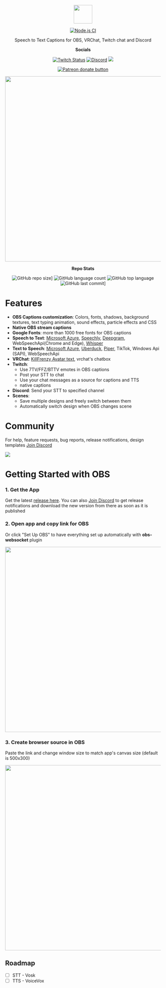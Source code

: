 <p align="center">
<img height="60" src="https://user-images.githubusercontent.com/3977499/218317016-0ebd9936-4065-4b6b-a0a0-1199d43c0024.svg">
</p>
<p align="center">
  <a href="https://GitHub.com/mmpneo/curses/releases/"><img src="https://img.shields.io/github/release/mmpneo/curses.svg?color=FC6471&label" alt="Node.js CI"></a>
</p>
<p align="center">Speech to Text Captions for OBS, VRChat, Twitch chat and Discord</p>

<p align="center"><b>Socials</b></p>
<p align="center">
  <a href="https://www.twitch.tv/mmpcode"><img alt="Twitch Status" src="https://img.shields.io/twitch/status/mmpcode?label=Dev Streams&logo=twitch&logoColor=white"></a>
  <a href="https://discord.gg/Sw6pw8fGYS"><img src="https://img.shields.io/discord/856500849815060500?label=Join Discord&color=blue&logo=discord&logoColor=white" alt="Discord"></a>
  <a href="https://twitter.com/mmpneo"><img src="https://img.shields.io/badge/Receive Updates-%231DA1F2.svg?label=Follow&logo=twitter&logoColor=white"></a> 
</p>

<p align="center">
<span class="badge-patreon">
  <a href="https://patreon.com/mmpcode"><img src="https://img.shields.io/badge/patreon-Donate-yellow.svg?label=&logo=patreon&logoColor=white" alt="Patreon donate button" /></a>
</span>
</p>

<p align="center">
<!-- static -->
  <!-- <img width="600" src="https://user-images.githubusercontent.com/3977499/218319590-296c96f0-7daa-4130-ab40-6b32f20cc26e.png"> -->
  <img width="600" src="https://user-images.githubusercontent.com/3977499/218335391-a53dab5b-1e22-47b8-89c5-e1124798fbdc.gif">
</p>

<p align="center"><b>Repo Stats</b></p>
<p align="center">
  <img alt="GitHub repo size]" src="https://img.shields.io/github/repo-size/mmpneo/curses?color=2EB87D"/>
  <img alt="GitHub language count" src="https://img.shields.io/github/languages/count/mmpneo/curses?color=2EB87D"/>
  <img alt="GitHub top language" src="https://img.shields.io/github/languages/top/mmpneo/curses?color=2EB87D"/>
  <img alt="GitHub last commit]" src="https://img.shields.io/github/last-commit/mmpneo/curses?color=2EB87D"/>
</p>

# Features
- **OBS Captions customization**: Colors, fonts, shadows, background textures, text typing animation, sound effects, particle effects and CSS
- **Native OBS stream captions**
- **Google Fonts**: more than 1000 free fonts for OBS captions
- **Speech to Text**: [Microsoft Azure](https://azure.microsoft.com/en-au/products/cognitive-services/speech-to-text/), [Speechly](https://www.speechly.com/), [Deepgram](https://deepgram.com/), WebSpeechApi(Chrome and Edge), [Whisper](https://github.com/ggerganov/whisper.cpp)
- **Text to Speech**: [Microsoft Azure](https://azure.microsoft.com/en-us/products/cognitive-services/text-to-speech/), [Uberduck](https://uberduck.ai/), [Piper](https://github.com/rhasspy/piper), TikTok, Windows Api (SAPI), WebSpeechApi
- **VRChat**: [KillFrenzy Avatar text](https://github.com/killfrenzy96/KillFrenzyAvatarText), vrchat's chatbox
- **Twitch**: 
  - Use 7TV/FFZ/BTTV emotes in OBS captions
  - Post your STT to chat 
  - Use your chat messages as a source for captions and TTS
  - native captions
- **Discord**: Send your STT to specified channel
- **Scenes**:
  - Save multiple designs and freely switch between them
  - Automatically switch design when OBS changes scene

# Community
For help, feature requests, bug reports, release notifications, design templates [Join Discord](https://discord.gg/Sw6pw8fGYS)

<a href="https://discord.gg/Sw6pw8fGYS"><img src="https://discordapp.com/api/guilds/856500849815060500/widget.png?style=banner2" /></a>

# Getting Started with OBS
### 1. Get the App
Get the latest [release here](https://github.com/mmpneo/curses/releases/latest). You can also [Join Discord](https://discord.gg/Sw6pw8fGYS) to get release notifications and download the new version from there as soon as it is published

### 2. Open app and copy link for OBS
Or click "Set Up OBS" to have everything set up automatically with **obs-websocket** plugin

<img width="600" src="https://user-images.githubusercontent.com/3977499/218330675-472e02a9-1e18-4d60-8662-c4ca33325c24.gif">

### 3. Create browser source in OBS
Paste the link and change window size to match app's canvas size (default is 500x300)

<img width="600" src="https://user-images.githubusercontent.com/3977499/218331723-721b69c5-a457-4dad-9658-f5232afc68f1.gif">

## Roadmap
- [ ] STT - Vosk
- [ ] TTS - VoiceVox
